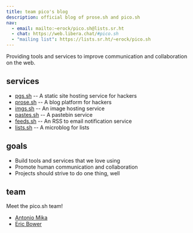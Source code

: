 ```yaml
---
title: team pico's blog
description: official blog of prose.sh and pico.sh
nav:
  - email: mailto:~erock/pico.sh@lists.sr.ht
  - chat: https://web.libera.chat/#pico.sh
  - "mailing list": https://lists.sr.ht/~erock/pico.sh
---
```


Providing tools and services to improve communication and collaboration on the web.

## services

- [pgs.sh](https://pgs.sh) -- A static site hosting service for hackers 
- [prose.sh](https://prose.sh) -- A blog platform for hackers
- [imgs.sh](https://imgs.sh) -- An image hosting service
- [pastes.sh](https://pastes.sh) -- A pastebin service
- [feeds.sh](https://feeds.sh) -- An RSS to email notification service
- [lists.sh](https://lists.sh) -- A microblog for lists

## goals

- Build tools and services that we love using 
- Promote human communication and collaboration
- Projects should strive to do one thing, well

## team

Meet the pico.sh team!

- [Antonio Mika](https://antoniomika.me)
- [Eric Bower](https://erock.io)
